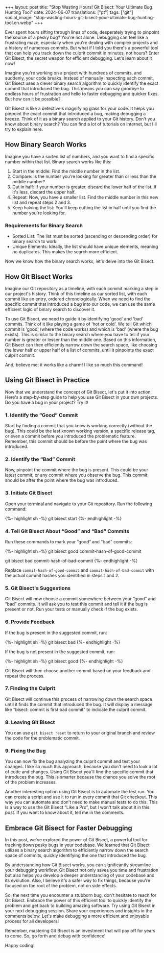 +++
layout: post
title:  "Stop Wasting Hours! Git Bisect: Your Ultimate Bug Hunting Tool"
date:   2024-06-07
translations: ["pt"]
tags: ["git"]
social_image: "stop-wasting-hours-git-bisect-your-ultimate-bug-hunting-tool.en.webp"
+++

<p class="intro"><span class="dropcap">E</span>ver spent hours sifting through lines of code, desperately trying to pinpoint the source of a pesky bug? You're not alone. Debugging can feel like a frustrating maze, especially when you're dealing with complex projects and a history of numerous commits. But what if I told you there's a powerful tool that can help you track down the culprit commit in minutes, not hours? Enter Git Bisect, the secret weapon for efficient debugging. Let's learn about it now!</p>

Imagine you're working on a project with hundreds of commits, and suddenly, your code breaks. Instead of manually inspecting each commit, Git Bisect uses a clever binary search algorithm to quickly identify the exact commit that introduced the bug. This means you can say goodbye to endless hours of frustration and hello to faster debugging and quicker fixes. But how can it be possible?

Git Bisect is like a detective's magnifying glass for your code. It helps you pinpoint the exact commit that introduced a bug, making debugging a breeze. Think of it as a binary search applied to your Git history. Don't you know about binary search? You can find a lot of tutorials on internet, but I'll try to explain here.

## How Binary Search Works

Imagine you have a sorted list of numbers, and you want to find a specific number within that list. Binary search works like this:

1. Start in the middle: Find the middle number in the list.
1. Compare: Is the number you're looking for greater than or less than the middle number?
1. Cut in half: If your number is greater, discard the lower half of the list. If it's less, discard the upper half.
1. Repeat: Now, you have a smaller list. Find the middle number in this new list and repeat steps 2 and 3.
1. Keep halving the list: You'll keep cutting the list in half until you find the number you're looking for.

### Requirements for Binary Search

- Sorted List: The list must be sorted (ascending or descending order) for binary search to work.
- Unique Elements: Ideally, the list should have unique elements, meaning no duplicates. This makes the search more efficient.

Now we know how the binary search works, let's delve into the Git Bisect.

## How Git Bisect Works

Imagine our Git repository as a timeline, with each commit marking a step in our project's history. Think of this timeline as our sorted list, with each commit like an entry, ordered chronologically. When we need to find the specific commit that introduced a bug into our code, we can use the same efficient logic of binary search to discover it. 

To use Git Bisect, we need to guide it by identifying 'good' and 'bad' commits. Think of it like playing a game of 'hot or cold'. We tell Git which commit is 'good' (where the code works) and which is 'bad' (where the bug exists). This is similar to the binary search where you have to tell if your number is greater or lesser than the middle one. Based on this information, Git Bisect can then efficiently narrow down the search space, like choosing the lower half or upper half of a list of commits, until it pinpoints the exact culprit commit.

And, believe me: it works like a charm! I like so much this command!

## Using Git Bisect in Practice

Now that we understand the concept of Git Bisect, let's put it into action. Here's a step-by-step guide to help you use Git Bisect in your own projects. Do you have a bug in your project? Try it!

### 1. Identify the “Good” Commit

Start by finding a commit that you know is working correctly (without the bug). This could be the last known working version, a specific release tag, or even a commit before you introduced the problematic feature. Remember, this commit should be before the point where the bug was introduced.

### 2. Identify the “Bad” Commit

Now, pinpoint the commit where the bug is present. This could be your latest commit, or any commit where you observe the bug. This commit should be after the point where the bug was introduced.

### 3. Initiate Git Bisect

Open your terminal and navigate to your Git repository. Run the following command:

{%- highlight sh -%}
git bisect start
{%- endhighlight -%}

### 4. Tell Git Bisect About “Good” and “Bad” Commits

Run these commands to mark your “good” and “bad” commits:

{%- highlight sh -%}
git bisect good commit-hash-of-good-commit

git bisect bad commit-hash-of-bad-commit
{%- endhighlight -%}

Replace `commit-hash-of-good-commit` and `commit-hash-of-bad-commit` with the actual commit hashes you identified in steps 1 and 2.

### 5. Git Bisect's Suggestions

Git Bisect will now choose a commit somewhere between your “good” and “bad” commits. It will ask you to test this commit and tell it if the bug is present or not. Run your tests or manually check if the bug exists.

### 6. Provide Feedback

If the bug is present in the suggested commit, run:

{%- highlight sh -%}
git bisect bad
{%- endhighlight -%}

If the bug is not present in the suggested commit, run:

{%- highlight sh -%}
git bisect good
{%- endhighlight -%}

Git Bisect will then choose another commit based on your feedback and repeat the process.

### 7. Finding the Culprit

Git Bisect will continue this process of narrowing down the search space until it finds the commit that introduced the bug. It will display a message like “bisect: commit is first bad commit” to indicate the culprit commit.

### 8. Leaving Git Bisect

You can use `git bisect reset` to return to your original branch and review the code for the problematic commit.

### 9. Fixing the Bug

You can now fix the bug analyzing the culprit commit and test your changes. I like so much this approach, because you don't need to look a lot of code and changes. Using Git Bisect you'll find the specific commit that introduces the bug. This is smarter because the chance you solve the root of the problem increases. 

Another interesting option using Git Bisect is to automate the test run. You can create a script and use it to run in every commit that Git checkout. This way you can automate and don't need to make manual tests to do this. This is a way to use the Git Bisect “Like a Pro”, but I won't talk about it in this post. If you want to know about it, tell me in the comments.

## Embrace Git Bisect for Faster Debugging

In this post, we've explored the power of Git Bisect, a powerful tool for tracking down pesky bugs in your codebase. We learned that Git Bisect utilizes a binary search algorithm to efficiently narrow down the search space of commits, quickly identifying the one that introduced the bug.

By understanding how Git Bisect works, you can significantly streamline your debugging workflow. Git Bisect not only saves you time and frustration but also helps you develop a deeper understanding of your codebase and its evolution. Also, I believe it's a safer way to fix things, because you're focused on the root of the problem, not on side effects.

So, the next time you encounter a stubborn bug, don't hesitate to reach for Git Bisect. Embrace the power of this efficient tool to quickly identify the problem and get back to building amazing software. Try using Git Bisect in your next debugging session. Share your experiences and insights in the comments below. Let's make debugging a more efficient and enjoyable process for all developers!

Remember, mastering Git Bisect is an investment that will pay off for years to come. So, go forth and debug with confidence!

Happy coding!